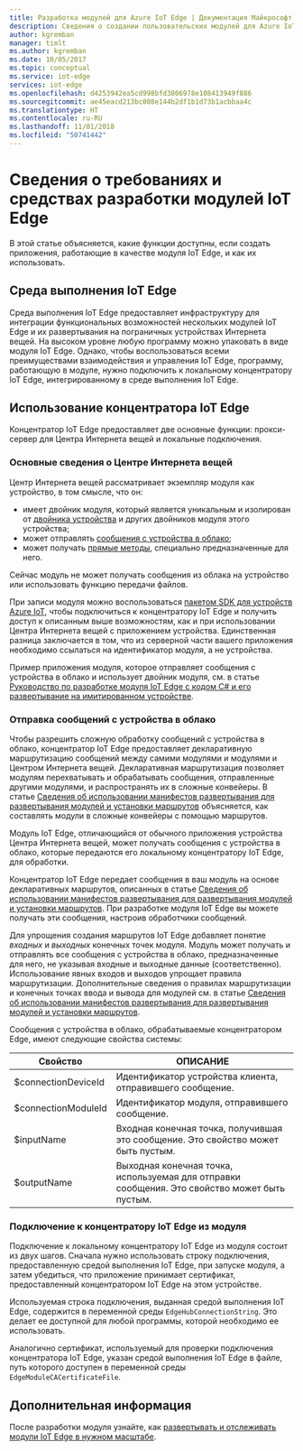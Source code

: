 ```yaml
---
title: Разработка модулей для Azure IoT Edge | Документация Майкрософт
description: Сведения о создании пользовательских модулей для Azure IoT Edge.
author: kgremban
manager: timlt
ms.author: kgremban
ms.date: 10/05/2017
ms.topic: conceptual
ms.service: iot-edge
services: iot-edge
ms.openlocfilehash: d4253942ea5cd998bfd3806978e108413949f886
ms.sourcegitcommit: ae45eacd213bc008e144b2df1b1d73b1acbbaa4c
ms.translationtype: HT
ms.contentlocale: ru-RU
ms.lasthandoff: 11/01/2018
ms.locfileid: "50741442"
---
```

# <a name="understand-the-requirements-and-tools-for-developing-iot-edge-modules"></a>Сведения о требованиях и средствах разработки модулей IoT Edge

В этой статье объясняется, какие функции доступны, если создать приложения, работающие в качестве модуля IoT Edge, и как их использовать.

## <a name="iot-edge-runtime-environment"></a>Среда выполнения IoT Edge
Среда выполнения IoT Edge предоставляет инфраструктуру для интеграции функциональных возможностей нескольких модулей IoT Edge и их развертывания на пограничных устройствах Интернета вещей. На высоком уровне любую программу можно упаковать в виде модуля IoT Edge. Однако, чтобы воспользоваться всеми преимуществами взаимодействия и управления IoT Edge, программу, работающую в модуле, нужно подключить к локальному концентратору IoT Edge, интегрированному в среде выполнения IoT Edge.

## <a name="using-the-iot-edge-hub"></a>Использование концентратора IoT Edge
Концентратор IoT Edge предоставляет две основные функции: прокси-сервер для Центра Интернета вещей и локальные подключения.

### <a name="iot-hub-primitives"></a>Основные сведения о Центре Интернета вещей
Центр Интернета вещей рассматривает экземпляр модуля как устройство, в том смысле, что он:

* имеет двойник модуля, который является уникальным и изолирован от [двойника устройства](../iot-hub/iot-hub-devguide-device-twins.md) и других двойников модуля этого устройства;
* может отправлять [сообщения с устройства в облако](../iot-hub/iot-hub-devguide-messaging.md);
* может получать [прямые методы](../iot-hub/iot-hub-devguide-direct-methods.md), специально предназначенные для него.

Сейчас модуль не может получать сообщения из облака на устройство или использовать функцию передачи файлов.

При записи модуля можно воспользоваться [пакетом SDK для устройств Azure IoT](../iot-hub/iot-hub-devguide-sdks.md), чтобы подключиться к концентратору IoT Edge и получить доступ к описанным выше возможностям, как и при использовании Центра Интернета вещей с приложением устройства. Единственная разница заключается в том, что из серверной части вашего приложения необходимо ссылаться на идентификатор модуля, а не устройства.

Пример приложения модуля, которое отправляет сообщения с устройства в облако и использует двойник модуля, см. в статье [Руководство по разработке модуля IoT Edge с кодом C# и его развертывание на имитированном устройстве](tutorial-csharp-module.md).

### <a name="device-to-cloud-messages"></a>Отправка сообщений с устройства в облако
Чтобы разрешить сложную обработку сообщений с устройства в облако, концентратор IoT Edge предоставляет декларативную маршрутизацию сообщений между самими модулями и модулями и Центром Интернета вещей. Декларативная маршрутизация позволяет модулям перехватывать и обрабатывать сообщения, отправленные другими модулями, и распространять их в сложные конвейеры. В статье [Сведения об использовании манифестов развертывания для развертывания модулей и установки маршрутов](module-composition.md) объясняется, как составлять модули в сложные конвейеры с помощью маршрутов.

Модуль IoT Edge, отличающийся от обычного приложения устройства Центра Интернета вещей, может получать сообщения с устройства в облако, которые передаются его локальному концентратору IoT Edge, для обработки.

Концентратор IoT Edge передает сообщения в ваш модуль на основе декларативных маршрутов, описанных в статье [Сведения об использовании манифестов развертывания для развертывания модулей и установки маршрутов](module-composition.md). При разработке модуля IoT Edge вы можете получать эти сообщения, настроив обработчики сообщений.

Для упрощения создания маршрутов IoT Edge добавляет понятие *входных* и *выходных* конечных точек модуля. Модуль может получать и отправлять все сообщения с устройства в облако, предназначенные для него, не указывая входные и выходные данные (соответственно).
Использование явных входов и выходов упрощает правила маршрутизации. Дополнительные сведения о правилах маршрутизации и конечных точках ввода и вывода для модулей см. в статье [Сведения об использовании манифестов развертывания для развертывания модулей и установки маршрутов](module-composition.md).

Сообщения с устройства в облако, обрабатываемые концентратором Edge, имеют следующие свойства системы:

| Свойство | ОПИСАНИЕ |
| -------- | ----------- |
| $connectionDeviceId | Идентификатор устройства клиента, отправившего сообщение. |
| $connectionModuleId | Идентификатор модуля, отправившего сообщение. |
| $inputName | Входная конечная точка, получившая это сообщение. Это свойство может быть пустым. |
| $outputName | Выходная конечная точка, используемая для отправки сообщения. Это свойство может быть пустым. |

### <a name="connecting-to-iot-edge-hub-from-a-module"></a>Подключение к концентратору IoT Edge из модуля
Подключение к локальному концентратору IoT Edge из модуля состоит из двух шагов. Сначала нужно использовать строку подключения, предоставленную средой выполнения IoT Edge, при запуске модуля, а затем убедиться, что приложение принимает сертификат, предоставленный концентратором IoT Edge на этом устройстве.

Используемая строка подключения, выданная средой выполнения IoT Edge, содержится в переменной среды `EdgeHubConnectionString`. Это делает ее доступной для любой программы, которой необходимо ее использовать.

Аналогично сертификат, используемый для проверки подключения концентратора IoT Edge, указан средой выполнения IoT Edge в файле, путь которого доступен в переменной среды `EdgeModuleCACertificateFile`.

## <a name="next-steps"></a>Дополнительная информация

После разработки модуля узнайте, как [развертывать и отслеживать модули IoT Edge в нужном масштабе](how-to-deploy-monitor.md).

